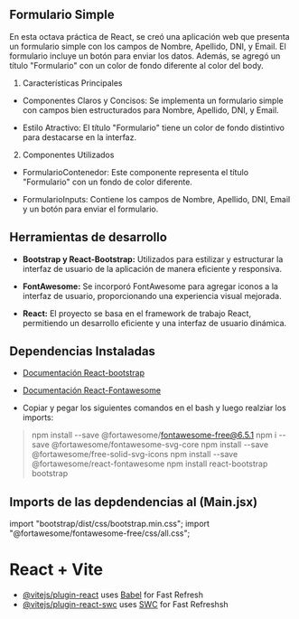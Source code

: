 ## Formulario Simple

En esta octava práctica de React, se creó una aplicación web que presenta un formulario simple con los campos de Nombre, Apellido, DNI, y Email. El formulario incluye un botón para enviar los datos. Además, se agregó un título "Formulario" con un color de fondo diferente al color del body.

1. Características Principales

- Componentes Claros y Concisos: Se implementa un formulario simple con campos bien estructurados para Nombre, Apellido, DNI, y Email.

- Estilo Atractivo: El título "Formulario" tiene un color de fondo distintivo para destacarse en la interfaz.

2. Componentes Utilizados

- FormularioContenedor: Este componente representa el título "Formulario" con un fondo de color diferente.

- FormularioInputs: Contiene los campos de Nombre, Apellido, DNI, Email y un botón para enviar el formulario.

## Herramientas de desarrollo

- **Bootstrap y React-Bootstrap:** Utilizados para estilizar y estructurar la interfaz de usuario de la aplicación de manera eficiente y responsiva.

- **FontAwesome:** Se incorporó FontAwesome para agregar iconos a la interfaz de usuario, proporcionando una experiencia visual mejorada.

- **React:** El proyecto se basa en el framework de trabajo React, permitiendo un desarrollo eficiente y una interfaz de usuario dinámica.



## Dependencias Instaladas
- [Documentación React-bootstrap](https://react-bootstrap.github.io/docs/getting-started/introduction)
- [Documentación React-Fontawesome](https://fontawesome.com/v5/docs/web/use-with/react)


- Copiar y pegar los siguientes comandos en el bash y luego realziar los imports:
>npm install --save @fortawesome/fontawesome-free@6.5.1
>npm i --save @fortawesome/fontawesome-svg-core
>npm install --save @fortawesome/free-solid-svg-icons
>npm install --save @fortawesome/react-fontawesome
>npm install react-bootstrap bootstrap

## Imports de las depdendencias al (Main.jsx)

import "bootstrap/dist/css/bootstrap.min.css";
import "@fortawesome/fontawesome-free/css/all.css";

# React + Vite

- [@vitejs/plugin-react](https://github.com/vitejs/vite-plugin-react/blob/main/packages/plugin-react/README.md) uses [Babel](https://babeljs.io/) for Fast Refresh
- [@vitejs/plugin-react-swc](https://github.com/vitejs/vite-plugin-react-swc) uses [SWC](https://swc.rs/) for Fast Refreshsh
